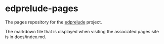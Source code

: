 # edprelude-pages
The pages repository for the [edprelude](https://github.com/wadler/edprelude) project.

The markdown file that is displayed when visiting the associated pages site is in docs/index.md.
